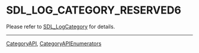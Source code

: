 # SDL_LOG_CATEGORY_RESERVED6

Please refer to [SDL_LogCategory](SDL_LogCategory) for details.

----
[CategoryAPI](CategoryAPI), [CategoryAPIEnumerators](CategoryAPIEnumerators)

